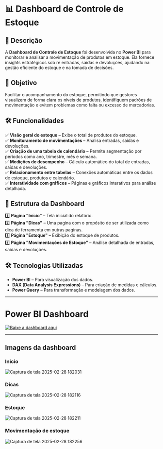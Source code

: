 # 📊 Dashboard de Controle de Estoque  

## 📌 Descrição  
A **Dashboard de Controle de Estoque** foi desenvolvida no **Power BI** para monitorar e analisar a movimentação de produtos em estoque. Ela fornece insights estratégicos sob
re entradas, saídas e devoluções, ajudando na gestão eficiente do estoque e na tomada de decisões.  

## 🎯 Objetivo  
Facilitar o acompanhamento do estoque, permitindo que gestores visualizem de forma clara os níveis de produtos, identifiquem padrões de movimentação e evitem problemas como
falta ou excesso de mercadorias.  

## 🛠️ Funcionalidades  

✅ **Visão geral do estoque** – Exibe o total de produtos do estoque.   
✅ **Monitoramento de movimentações** – Analisa entradas, saídas e devoluções.  
✅ **Criação de uma tabela de calendário** – Permite segmentação por períodos como ano, trimestre, mês e semana.  
✅ **Medições de desempenho** – Cálculo automático do total de entradas, saídas e devoluções.  
✅ **Relacionamento entre tabelas** – Conexões automáticas entre os dados de estoque, produtos e calendário.  
✅ **Interatividade com gráficos** – Páginas e gráficos interativos para análise detalhada.  

## 📌 Estrutura da Dashboard  

1️⃣ **Página "Início"** – Tela inicial do relatório.  
2️⃣ **Página "Dicas"** – Uma pagina com o propósito de ser utilizada como dica de ferramenta em outras paginas.  
3️⃣ **Página "Estoque"** – Exibição do estoque de produtos.  
4️⃣ **Página "Movimentações de Estoque"** – Análise detalhada de entradas, saídas e devoluções.  

## 🛠️ Tecnologias Utilizadas  
- **Power BI** – Para visualização dos dados.  
- **DAX (Data Analysis Expressions)** – Para criação de medidas e cálculos.  
- **Power Query** – Para transformação e modelagem dos dados.  

---

# Power BI Dashboard

<a href="https://github.com/user-attachments/files/19033389/Estoque.zip" target="_blank">
  <img src="https://img.shields.io/badge/Baixe%20a%20dashboard%20aqui-Download-blue" alt="Baixe a dashboard aqui">
</a>

---

## Imagens da dashboard
### Inicio
![Captura de tela 2025-02-28 182031](https://github.com/user-attachments/assets/2eb9cda4-bfa5-49ed-8c62-285ea5d4e918)

### Dicas
![Captura de tela 2025-02-28 182116](https://github.com/user-attachments/assets/140784ba-bace-4b49-b189-599592260ea8)

### Estoque
![Captura de tela 2025-02-28 182211](https://github.com/user-attachments/assets/c2834188-1989-4991-bae2-c3d2f344496b)


### Movimentação de estoque
![Captura de tela 2025-02-28 182256](https://github.com/user-attachments/assets/ce3450e9-e6f5-4745-8c2f-be27ba02a334)

